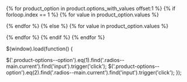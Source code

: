 {% for product_option in product.options_with_values offset:1 %}
   {% if forloop.index == 1 %}
   {% for value in product_option.values  %}
          <div class="custom-line-property">
         <span class="coffee-select {% if forloop.index == 1 %}coffee-one first_time {% elsif forloop.index == 2 %}coffee-two second_time {% else forloop.index == 3 %}coffee-three third_time{% endif %}" style="display:none;"><h3 class="coffe-bags">Coffee Bag:</h3>  {{ value | split:"/" | last }}</span>
        </div>
        {% endfor %}
{% else %}
 {% for value in product_option.values  %}
   <div class="custom-coffee-type">
         <span class="coffee-select{% if forloop.index == 1 %} coffee-type-one first_time {% elsif forloop.index == 2 %} coffee-type-two second_time {% else forloop.index == 3 %} coffee-type-three third_time {% endif %}" style="display:none;"><h3 class="coffe-bags">Coffee Type:</h3>{{ value | split:"/" | last }}</span>
        </div>
    {% endfor %}
  {% endif %}
    {% endfor %}


$(window).load(function() {

$('.product-options--option').eq(1).find('.radios--main.current').find('input').trigger('click');
$('.product-options--option').eq(2).find('.radios--main.current').find('input').trigger('click');
});
